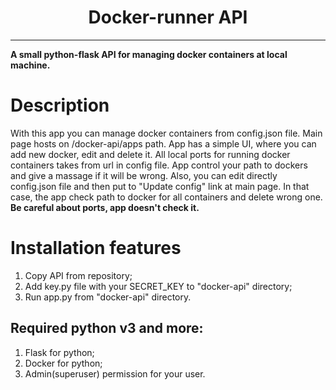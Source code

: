 <h1 align="center">Docker-runner API</h1>

---
**A small python-flask API for managing docker containers at local machine.**

# Description
With this app you can manage docker containers from config.json file. Main page hosts on /docker-api/apps path. App has a simple UI, where you can add new docker, edit and delete it. 
All local ports for running docker containers takes from url in config file.
App control your path to dockers and give a massage if it will be wrong.
Also, you can edit directly config.json file and then put to "Update config" link at main page. In that case, the app check path to docker for all containers and delete wrong one.
**Be careful about ports, app doesn't check it.**

# Installation features

1. Copy API from repository;
2. Add key.py file with your SECRET_KEY to "docker-api" directory;
3. Run app.py from "docker-api" directory.

## Required python v3 and more:

1. Flask for python;
2. Docker for python;
3. Admin(superuser) permission for your user.

